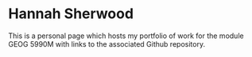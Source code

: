 # Hannah Sherwood 

This is a personal page which hosts my portfolio of work for the module GEOG 5990M with links to the associated Github repository. 
